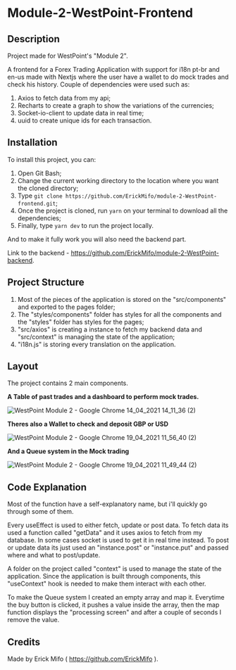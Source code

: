 # Module-2-WestPoint-Frontend

## Description

Project made for WestPoint's "Module 2".

A frontend for a Forex Trading Application with support for i18n pt-br and en-us made with Nextjs where the user have a wallet to do mock trades and check his history. 
Couple of dependencies were used such as:

1. Axios to fetch data from my api;
2. Recharts to create a graph to show the variations of the currencies;
3. Socket-io-client to update data in real time;
4. uuid to create unique ids for each transaction.

## Installation 


To install this project, you can:
1. Open Git Bash;
2. Change the current working directory to the location where you want the cloned directory;
3. Type `git clone https://github.com/ErickMifo/module-2-WestPoint-frontend.git`;
4. Once the project is cloned, run `yarn` on your terminal to download all the dependencies;
5. Finally, type `yarn dev` to run the project locally.

And to make it fully work you will also need the backend part.

Link to the backend - https://github.com/ErickMifo/module-2-WestPoint-backend.


## Project Structure

1. Most of the pieces of the application is stored on the "src/components" and exported to the pages folder;
2. The "styles/components" folder has styles for all the components and the "styles" folder has styles for the pages;
3. "src/axios" is creating a instance to fetch my backend data and "src/context" is managing the state of the application;
4. "i18n.js" is storing every translation on the application.


## Layout

The project contains 2 main components. 

**A Table of past trades and a dashboard to perform mock trades.**



![WestPoint Module 2 - Google Chrome 14_04_2021 14_11_36 (2)](https://user-images.githubusercontent.com/65738815/114751589-b7ef4d00-9d2b-11eb-8802-df5caf1ce32f.png)



**Theres also a Wallet to check and deposit GBP or USD**



![WestPoint Module 2 - Google Chrome 19_04_2021 11_56_40 (2)](https://user-images.githubusercontent.com/65738815/115257483-8220de80-a106-11eb-986c-4c6ddf78dc38.png)



**And a Queue system in the Mock trading**



![WestPoint Module 2 - Google Chrome 19_04_2021 11_49_44 (2)](https://user-images.githubusercontent.com/65738815/115256499-a7611d00-a105-11eb-8dbc-837faebe56b2.png)


## Code Explanation

Most of the function have a self-explanatory name, but i'll quickly go through some of them.

Every useEffect is used to either fetch, update or post data. 
To fetch data its used a function called "getData" and it uses axios to fetch from my database. In some cases socket is used to get it in real time instead.
To post or update data its just used an "instance.post" or "instance.put" and passed where and what to post/update.

A folder on the project called "context" is used to manage the state of the application. Since the application is built through components, this "useContext" hook is needed to make them interact with each other.

To make the Queue system I created an empty array and map it. Everytime the buy button is clicked, it pushes a value inside the array, then the map function displays the "processing screen" and after a couple of seconds I remove the value.

## Credits 

Made by Erick Mifo ( https://github.com/ErickMifo ).
